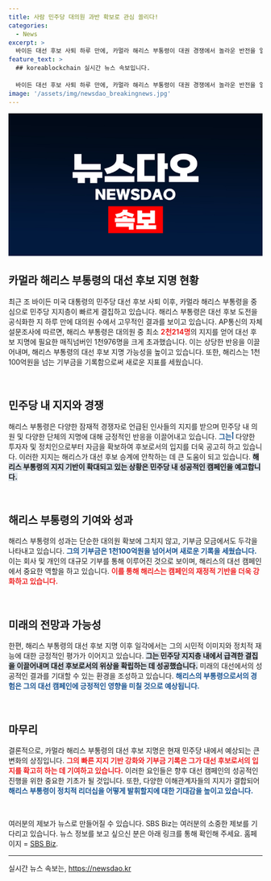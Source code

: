 ```yaml
---
title: 사람 민주당 대의원 과반 확보로 관심 쏠리다!
categories:
  - News
excerpt: >
  바이든 대선 후보 사퇴 하루 만에, 카멀라 해리스 부통령이 대권 경쟁에서 놀라운 반전을 일으켰습니다. 대의원 지지를 급속히 확보하며, 기부금 기록도 세우고 있는 그녀의 행보에 민주당 지지층의 시선이 집중되고 있습니다.
feature_text: >
  ## koreablockchain 실시간 뉴스 속보입니다.

  바이든 대선 후보 사퇴 하루 만에, 카멀라 해리스 부통령이 대권 경쟁에서 놀라운 반전을 일으켰습니다. 대의원 지지를 급속히 확보하며, 기부금 기록도 세우고 있는 그녀의 행보에 민주당 지지층의 시선이 집중되고 있습니다.
image: '/assets/img/newsdao_breakingnews.jpg'
---
```


<p><img src="/assets/img/newsdao_breakingnews.jpg" alt="koreablockchain 속보" /></p>

<h2 data-ke-size="size26">카멀라 해리스 부통령의 대선 후보 지명 현황</h2>

<p data-ke-size="size16">최근 조 바이든 미국 대통령의 민주당 대선 후보 사퇴 이후, 카멀라 해리스 부통령을 중심으로 민주당 지지층이 빠르게 결집하고 있습니다. 해리스 부통령은 대선 후보 도전을 공식화한 지 하루 만에 대의원 수에서 고무적인 결과를 보이고 있습니다. AP통신의 자체 설문조사에 따르면, 해리스 부통령은 대의원 중 최소 <b><span style="color: #ee2323;">2천214명</span></b>의 지지를 얻어 대선 후보 지명에 필요한 매직넘버인 1천976명을 크게 초과했습니다. 이는 상당한 반응을 이끌어내며, 해리스 부통령의 대선 후보 지명 가능성을 높이고 있습니다. 또한, 해리스는 1천100억원을 넘는 기부금을 기록함으로써 새로운 지표를 세웠습니다.</p>

<p data-ke-size="size16">&nbsp;</p>

<h2 data-ke-size="size26">민주당 내 지지와 경쟁</h2>

<p data-ke-size="size16">해리스 부통령은 다양한 잠재적 경쟁자로 언급된 인사들의 지지를 받으며 민주당 내 의원 및 다양한 단체의 지명에 대해 긍정적인 반응을 이끌어내고 있습니다. <b><span style="color: #1a5490;">그는أ</span></b> 다양한 투자자 및 정치인으로부터 자금을 확보하여 후보로서의 입지를 더욱 공고히 하고 있습니다. 이러한 지지는 해리스가 대선 후보 승계에 안착하는 데 큰 도움이 되고 있습니다. <b><span style="background-color: #21538527;">해리스 부통령의 지지 기반이 확대되고 있는 상황은 민주당 내 성공적인 캠페인을 예고합니다.</span></b></p>

<p data-ke-size="size16">&nbsp;</p>

<h2 data-ke-size="size26">해리스 부통령의 기여와 성과</h2>

<p data-ke-size="size16">해리스 부통령의 성과는 단순한 대의원 확보에 그치지 않고, 기부금 모금에서도 두각을 나타내고 있습니다. <b><span style="color: #1a5490;">그의 기부금은 1천100억원을 넘어서며 새로운 기록을 세웠습니다.</span></b> 이는 회사 및 개인의 대규모 기부를 통해 이루어진 것으로 보이며, 해리스의 대선 캠페인에서 중요한 역할을 하고 있습니다. <b><span style="color: #ee2323;">이를 통해 해리스는 캠페인의 재정적 기반을 더욱 강화하고 있습니다.</span></b></p>

<p data-ke-size="size16">&nbsp;</p>

<h2 data-ke-size="size26">미래의 전망과 가능성</h2>

<p data-ke-size="size16">한편, 해리스 부통령의 대선 후보 지명 이후 일각에서는 그의 시민적 이미지와 정치적 재능에 대한 긍정적인 평가가 이어지고 있습니다. <b><span style="background-color: #21538527;">그는 민주당 지지층 내에서 급격한 결집을 이끌어내며 대선 후보로서의 위상을 확립하는 데 성공했습니다.</span></b> 미래의 대선에서의 성공적인 결과를 기대할 수 있는 환경을 조성하고 있습니다. <b><span style="color: #1a5490;">해리스의 부통령으로서의 경험은 그의 대선 캠페인에 긍정적인 영향을 미칠 것으로 예상됩니다.</span></b></p>

<p data-ke-size="size16">&nbsp;</p>

<h2 data-ke-size="size26">마무리</h2>

<p data-ke-size="size16">결론적으로, 카멀라 해리스 부통령의 대선 후보 지명은 현재 민주당 내에서 예상되는 큰 변화의 상징입니다. <b><span style="color: #ee2323;">그의 빠른 지지 기반 강화와 기부금 기록은 그가 대선 후보로서의 입지를 확고히 하는 데 기여하고 있습니다.</span></b> 이러한 요인들은 향후 대선 캠페인의 성공적인 진행을 위한 중요한 기초가 될 것입니다. 또한, 다양한 이해관계자들의 지지가 결합되어 <b><span style="color: #1a5490;">해리스 부통령이 정치적 리더십을 어떻게 발휘할지에 대한 기대감을 높이고 있습니다.</span></b></p>

<p data-ke-size="size16">&nbsp;</p>

<p data-ke-size="size16">여러분의 제보가 뉴스로 만들어질 수 있습니다. SBS Biz는 여러분의 소중한 제보를 기다리고 있습니다. 뉴스 정보를 보고 싶으신 분은 아래 링크를 통해 확인해 주세요. 홈페이지 = <a href="https://url.kr/9pghjn">SBS Biz</a>.</p>

<hr>
실시간 뉴스 속보는, <a href="https://newsdao.kr" rel="dofollow">https://newsdao.kr</a>


